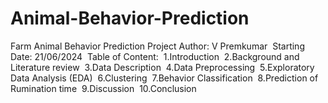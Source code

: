 # Animal-Behavior-Prediction
Farm Animal Behavior Prediction Project
Author: V Premkumar 
Starting Date: 21/06/2024 
Table of Content: 
1.Introduction 
2.Background and Literature review 
3.Data Description 
4.Data Preprocessing 
5.Exploratory Data Analysis (EDA) 
6.Clustering 
7.Behavior Classification 
8.Prediction of Rumination time 
9.Discussion 
10.Conclusion 
